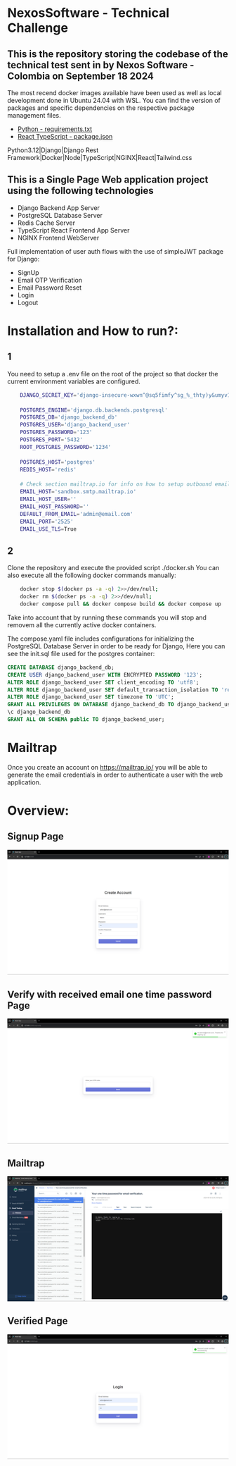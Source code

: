 # NexosSoftware - Technical Challenge
This is the repository storing the codebase of the technical test sent in by Nexos Software - Colombia on September 18 2024
---
The most recend docker images available have been used as well as local development done in Ubuntu 24.04 with WSL.
You can find the version of packages and specific dependencies on the respective package management files.
- [Python - requirements.txt](./backend/requirements.txt)
- [React TypeScript - package.json](./frontend/package.json)

Python3.12|Django|Django Rest Framework|Docker|Node|TypeScript|NGINX|React|Tailwind.css

## This is a Single Page Web application project using the following technologies
- Django Backend App Server
- PostgreSQL Database Server
- Redis Cache Server
- TypeScript React Frontend App Server
- NGINX Frontend WebServer

Full implementation of user auth flows with the use of simpleJWT package for Django:
- SignUp
- Email OTP Verification
- Email Password Reset
- Login
- Logout


# Installation and How to run?:
## 1
You need to setup a .env file on the root of the project so that docker the current environment variables are configured.
``` bash
    DJANGO_SECRET_KEY='django-insecure-wxwn^@sq5fimfy^sg_%_thty)y&umyv1+xr%j$97kgdoku9)mt'

    POSTGRES_ENGINE='django.db.backends.postgresql'
    POSTGRES_DB='django_backend_db'
    POSTGRES_USER='django_backend_user'
    POSTGRES_PASSWORD='123'
    POSTGRES_PORT='5432'
    ROOT_POSTGRES_PASSWORD='1234'

    POSTGRES_HOST='postgres'
    REDIS_HOST='redis'

    # Check section mailtrap.io for info on how to setup outbound email testing and validation.
    EMAIL_HOST='sandbox.smtp.mailtrap.io'
    EMAIL_HOST_USER=''
    EMAIL_HOST_PASSWORD=''
    DEFAULT_FROM_EMAIL='admin@email.com'
    EMAIL_PORT='2525'
    EMAIL_USE_TLS=True
```

## 2
Clone the repository and execute the provided script ./docker.sh
You can also execute all the following docker commands manually:
``` bash
    docker stop $(docker ps -a -q) 2>>/dev/null;
    docker rm $(docker ps -a -q) 2>>/dev/null;
    docker compose pull && docker compose build && docker compose up
```
Take into account that by running these commands you will stop and removem all the currently active docker containers.

The compose.yaml file includes configurations for initializing the PostgreSQL Database Server in order to be ready for Django,
Here you can see the init.sql file used for the postgres container:
``` sql
CREATE DATABASE django_backend_db;
CREATE USER django_backend_user WITH ENCRYPTED PASSWORD '123';
ALTER ROLE django_backend_user SET client_encoding TO 'utf8';
ALTER ROLE django_backend_user SET default_transaction_isolation TO 'read committed';
ALTER ROLE django_backend_user SET timezone TO 'UTC';
GRANT ALL PRIVILEGES ON DATABASE django_backend_db TO django_backend_user;
\c django_backend_db
GRANT ALL ON SCHEMA public TO django_backend_user;
```

# Mailtrap
Once you create an account on https://mailtrap.io/ you will be able to generate the email credentials in order to authenticate a user with the web application.


# Overview:
## Signup Page
![signup](images/SignUp.PNG "Signup")
## Verify with received email one time password Page
![verify](images/VerifyRegistrationOTP.PNG "Verify")
## Mailtrap
![mailtrap](images/mailtrap.PNG "mailtrap")
## Verified Page
![verified](images/Verified.PNG "Verified")
